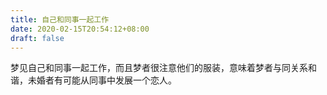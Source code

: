 ```yaml
---
title: 自己和同事一起工作
date: 2020-02-15T20:54:12+08:00
draft: false
---
```


梦见自己和同事一起工作，而且梦者很注意他们的服装，意味着梦者与同关系和谐，未婚者有可能从同事中发展一个恋人。<br>
